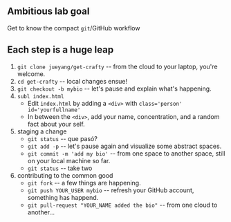 ## Ambitious lab goal

Get to know the compact `git`/GitHub workflow

## Each step is a huge leap

1. `git clone jueyang/get-crafty` -- from the cloud to your laptop, you're welcome.
2. `cd get-crafty` -- local changes ensue!
3. `git checkout -b mybio` -- let's pause and explain what's happening.
4. `subl index.html`
	- Edit `index.html` by adding a `<div>` with `class='person' id='yourfullname'`
	- In between the `<div>`, add your name, concentration, and a random fact about your self.
5. staging a change
	- `git status` -- que pasó?
	- `git add -p` -- let's pause again and visualize some abstract spaces.
	- `git commit -m 'add my bio'` -- from one space to another space, still on your local machine so far.
	- `git status` -- take two
6. contributing to the common good
	- `git fork` -- a few things are happening.
	- `git push YOUR_USER mybio` -- refresh your GitHub account, something has happend.
	- `git pull-request "YOUR_NAME added the bio"` -- from one cloud to another...
